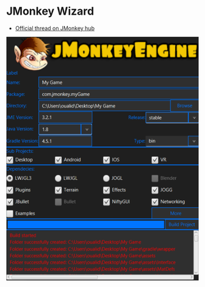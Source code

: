# JMonkey Wizard

* [Official thread on JMonkey hub](https://hub.jmonkeyengine.org/t/jmonkey-wizard/39989)

![JMonkey wizard](JMonkey%20Wizard.png)
